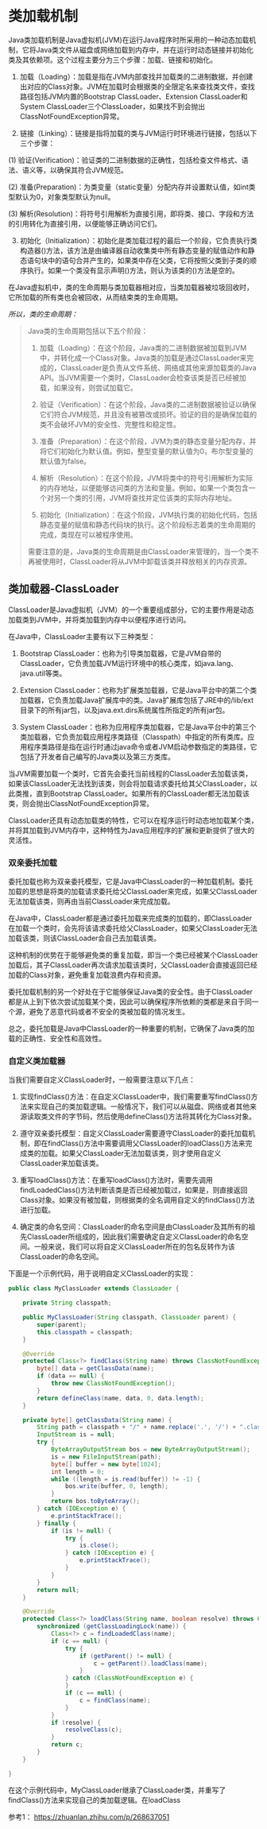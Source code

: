 # 类加载机制


Java类加载机制是Java虚拟机(JVM)在运行Java程序时所采用的一种动态加载机制，它将Java类文件从磁盘或网络加载到内存中，并在运行时动态链接并初始化类及其依赖项。这个过程主要分为三个步骤：加载、链接和初始化。

1. 加载（Loading）：加载是指在JVM内部查找并加载类的二进制数据，并创建出对应的Class对象。JVM在加载时会根据类的全限定名来查找类文件，查找路径包括JVM内置的Bootstrap ClassLoader、Extension ClassLoader和System ClassLoader三个ClassLoader，如果找不到会抛出ClassNotFoundException异常。

2. 链接（Linking）：链接是指将加载的类与JVM运行时环境进行链接，包括以下三个步骤：

(1) 验证(Verification)：验证类的二进制数据的正确性，包括检查文件格式、语法、语义等，以确保其符合JVM规范。

(2) 准备(Preparation)：为类变量（static变量）分配内存并设置默认值，如int类型默认为0，对象类型默认为null。

(3) 解析(Resolution)：将符号引用解析为直接引用，即将类、接口、字段和方法的引用转化为直接引用，以便能够正确访问它们。

3. 初始化（Initialization）：初始化是类加载过程的最后一个阶段，它负责执行类构造器<clinit>()方法，该方法是由编译器自动收集类中所有静态变量的赋值动作和静态语句块中的语句合并产生的，如果类中存在父类，它将按照父类到子类的顺序执行。如果一个类没有显示声明<clinit>()方法，则认为该类的<clinit>()方法是空的。

在Java虚拟机中，类的生命周期与类加载器相对应，当类加载器被垃圾回收时，它所加载的所有类也会被回收，从而结束类的生命周期。

_*所以，类的生命周期：*_
>Java类的生命周期包括以下五个阶段：
>1. 加载（Loading）：在这个阶段，Java类的二进制数据被加载到JVM中，并转化成一个Class对象。Java类的加载是通过ClassLoader来完成的，ClassLoader是负责从文件系统、网络或其他来源加载类的Java API。当JVM需要一个类时，ClassLoader会检查该类是否已经被加载，如果没有，则尝试加载它。
>
>2. 验证（Verification）：在这个阶段，Java类的二进制数据被验证以确保它们符合JVM规范，并且没有被篡改或损坏。验证的目的是确保加载的类不会破坏JVM的安全性、完整性和稳定性。
>
>3. 准备（Preparation）：在这个阶段，JVM为类的静态变量分配内存，并将它们初始化为默认值。例如，整型变量的默认值为0，布尔型变量的默认值为false。
>
>4. 解析（Resolution）：在这个阶段，JVM将类中的符号引用解析为实际的内存地址，以便能够访问类的方法和变量。例如，如果一个类包含一个对另一个类的引用，JVM将查找并定位该类的实际内存地址。
>
>5. 初始化（Initialization）：在这个阶段，JVM执行类的初始化代码，包括静态变量的赋值和静态代码块的执行。这个阶段标志着类的生命周期的完成，类现在可以被程序使用。
>
>需要注意的是，Java类的生命周期是由ClassLoader来管理的，当一个类不再被使用时，ClassLoader将从JVM中卸载该类并释放相关的内存资源。

##  类加载器-ClassLoader

ClassLoader是Java虚拟机（JVM）的一个重要组成部分，它的主要作用是动态加载类到JVM中，并将类加载到内存中以便程序进行访问。

在Java中，ClassLoader主要有以下三种类型：

1. Bootstrap ClassLoader：也称为引导类加载器，它是JVM自带的ClassLoader，它负责加载JVM运行环境中的核心类库，如java.lang、java.util等类。

2. Extension ClassLoader：也称为扩展类加载器，它是Java平台中的第二个类加载器，它负责加载Java扩展库中的类。Java扩展库包括了JRE中的/lib/ext目录下的所有jar包，以及java.ext.dirs系统属性所指定的所有jar包。

3. System ClassLoader：也称为应用程序类加载器，它是Java平台中的第三个类加载器，它负责加载应用程序类路径（Classpath）中指定的所有类库。应用程序类路径是指在运行时通过java命令或者JVM启动参数指定的类路径，它包括了开发者自己编写的Java类以及第三方类库。

当JVM需要加载一个类时，它首先会委托当前线程的ClassLoader去加载该类，如果该ClassLoader无法找到该类，则会将加载请求委托给其父ClassLoader，以此类推，直到Bootstrap ClassLoader。如果所有的ClassLoader都无法加载该类，则会抛出ClassNotFoundException异常。

ClassLoader还具有动态加载类的特性，它可以在程序运行时动态地加载某个类，并将其加载到JVM内存中，这种特性为Java应用程序的扩展和更新提供了很大的灵活性。

### 双亲委托加载

委托加载也称为双亲委托模型，它是Java中ClassLoader的一种加载机制。委托加载的思想是将类的加载请求委托给父ClassLoader来完成，如果父ClassLoader无法加载该类，则再由当前ClassLoader来完成加载。

在Java中，ClassLoader都是通过委托加载来完成类的加载的，即ClassLoader在加载一个类时，会先将该请求委托给父ClassLoader，如果父ClassLoader无法加载该类，则该ClassLoader会自己去加载该类。

这种机制的优势在于能够避免类的重复加载，即当一个类已经被某个ClassLoader加载后，其子ClassLoader再次请求加载该类时，父ClassLoader会直接返回已经加载的Class对象，避免重复加载浪费内存和资源。

委托加载机制的另一个好处在于它能够保证Java类的安全性。由于ClassLoader都是从上到下依次尝试加载某个类，因此可以确保程序所依赖的类都是来自于同一个源，避免了恶意代码或者不安全的类被加载的情况发生。

总之，委托加载是Java中ClassLoader的一种重要的机制，它确保了Java类的加载的正确性、安全性和高效性。


### 自定义类加载器

当我们需要自定义ClassLoader时，一般需要注意以下几点：

1. 实现findClass()方法：在自定义ClassLoader中，我们需要重写findClass()方法来实现自己的类加载逻辑。一般情况下，我们可以从磁盘、网络或者其他来源读取类文件的字节码，然后使用defineClass()方法将其转化为Class对象。

2. 遵守双亲委托模型：自定义ClassLoader需要遵守ClassLoader的委托加载机制，即在findClass()方法中需要调用父ClassLoader的loadClass()方法来完成类的加载。如果父ClassLoader无法加载该类，则才使用自定义ClassLoader来加载该类。

3. 重写loadClass()方法：在重写loadClass()方法时，需要先调用findLoadedClass()方法判断该类是否已经被加载过，如果是，则直接返回Class对象。如果没有被加载，则根据类的全名调用自定义的findClass()方法进行加载。

4. 确定类的命名空间：ClassLoader的命名空间是由ClassLoader及其所有的祖先ClassLoader所组成的，因此我们需要确定自定义ClassLoader的命名空间。一般来说，我们可以将自定义ClassLoader所在的包名反转作为该ClassLoader的命名空间。

下面是一个示例代码，用于说明自定义ClassLoader的实现：

```java
public class MyClassLoader extends ClassLoader {

    private String classpath;

    public MyClassLoader(String classpath, ClassLoader parent) {
        super(parent);
        this.classpath = classpath;
    }

    @Override
    protected Class<?> findClass(String name) throws ClassNotFoundException {
        byte[] data = getClassData(name);
        if (data == null) {
            throw new ClassNotFoundException();
        }
        return defineClass(name, data, 0, data.length);
    }

    private byte[] getClassData(String name) {
        String path = classpath + "/" + name.replace('.', '/') + ".class";
        InputStream is = null;
        try {
            ByteArrayOutputStream bos = new ByteArrayOutputStream();
            is = new FileInputStream(path);
            byte[] buffer = new byte[1024];
            int length = 0;
            while ((length = is.read(buffer)) != -1) {
                bos.write(buffer, 0, length);
            }
            return bos.toByteArray();
        } catch (IOException e) {
            e.printStackTrace();
        } finally {
            if (is != null) {
                try {
                    is.close();
                } catch (IOException e) {
                    e.printStackTrace();
                }
            }
        }
        return null;
    }

    @Override
    protected Class<?> loadClass(String name, boolean resolve) throws ClassNotFoundException {
        synchronized (getClassLoadingLock(name)) {
            Class<?> c = findLoadedClass(name);
            if (c == null) {
                try {
                    if (getParent() != null) {
                        c = getParent().loadClass(name);
                    }
                } catch (ClassNotFoundException e) {
                }
                if (c == null) {
                    c = findClass(name);
                }
            }
            if (resolve) {
                resolveClass(c);
            }
            return c;
        }
    }

}
```

在这个示例代码中，MyClassLoader继承了ClassLoader类，并重写了findClass()方法来实现自己的类加载逻辑。在loadClass


参考1： https://zhuanlan.zhihu.com/p/268637051
